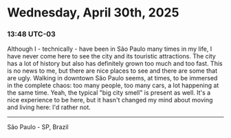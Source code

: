 # Wednesday, April 30th, 2025

### 13:48 UTC-03

Although I - technically - have been in São Paulo many times in my life, I have
never come here to see the city and its touristic attractions. The city has a lot
of history but also has definitely grown too much and too fast. This is no news
to me, but there are nice places to see and there are some that are ugly. Walking
in downtown São Paulo seems, at times, to be immersed in the complete chaos: too
many people, too many cars, a lot happening at the same time. Yeah, the typical
"big city smell" is present as well. It's a nice experience to be here, but it hasn't
changed my mind about moving and living here: I'd rather not.

---

São Paulo - SP, Brazil
